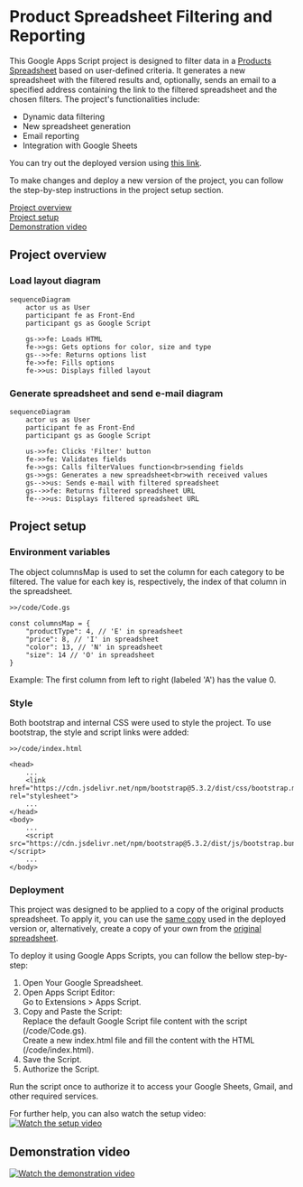 # Product Spreadsheet Filtering and Reporting

This Google Apps Script project is designed to filter data in a [Products Spreadsheet](https://docs.google.com/spreadsheets/d/1y7kVZzz3KfwrkL0M9ZfEwbH5fRKFgl5zZcphqIzsiBE/edit?usp=sharing) based on user-defined criteria. It generates a new spreadsheet with the filtered results and, optionally, sends an email to a specified address containing the link to the filtered spreadsheet and the chosen filters. The project's functionalities include:
 - Dynamic data filtering
 - New spreadsheet generation
 - Email reporting 
 - Integration with Google Sheets

You can try out the deployed version using [this link](https://script.google.com/macros/s/AKfycbz1udj5gtmMFt8ToKRgGWON5VI5sAxWnOBYdF0YkAkDzO1FGIgD77Me-cflziDB1dXiyQ/exec). 

To make changes and deploy a new version of the project, you can follow the step-by-step instructions in the project setup section. 

[Project overview](#project-overview)<br>
[Project setup](#project-setup)<br>
[Demonstration video](#demonstration-video)<br>

## Project overview

### Load layout diagram

```mermaid
sequenceDiagram
    actor us as User
    participant fe as Front-End
    participant gs as Google Script
    
    gs->>fe: Loads HTML
    fe->>gs: Gets options for color, size and type
    gs-->>fe: Returns options list 
    fe->>fe: Fills options
    fe->>us: Displays filled layout
```

### Generate spreadsheet and send e-mail diagram

```mermaid 
sequenceDiagram 
    actor us as User
    participant fe as Front-End
    participant gs as Google Script

    us->>fe: Clicks 'Filter' button
    fe->>fe: Validates fields
    fe->>gs: Calls filterValues function<br>sending fields
    gs->>gs: Generates a new spreadsheet<br>with received values
    gs-->>us: Sends e-mail with filtered spreadsheet
    gs-->>fe: Returns filtered spreadsheet URL
    fe-->>us: Displays filtered spreadsheet URL
```

## Project setup

### Environment variables
The object columnsMap is used to set the column for each category to be filtered. The value for each key is, respectively, the index of that column in the spreadsheet.

```
>>/code/Code.gs

const columnsMap = {
    "productType": 4, // 'E' in spreadsheet
    "price": 8, // 'I' in spreadsheet
    "color": 13, // 'N' in spreadsheet
    "size": 14 // 'O' in spreadsheet
}
```
Example: The first column from left to right (labeled 'A') has the value 0.

### Style

Both bootstrap and internal CSS were used to style the project. To use bootstrap, the style and script links were added:
```
>>/code/index.html

<head>
    ...
    <link href="https://cdn.jsdelivr.net/npm/bootstrap@5.3.2/dist/css/bootstrap.min.css" rel="stylesheet">
    ...
</head>
<body>
    ...
    <script src="https://cdn.jsdelivr.net/npm/bootstrap@5.3.2/dist/js/bootstrap.bundle.min.js"></script>
    ...
</body>
```

### Deployment 

This project was designed to be applied to a copy of the original products spreadsheet. To apply it, you can use the [same copy](https://docs.google.com/spreadsheets/d/1y7kVZzz3KfwrkL0M9ZfEwbH5fRKFgl5zZcphqIzsiBE/edit?usp=sharing) used in the deployed version or, alternatively, create a copy of your own from the [original spreadsheet](https://docs.google.com/spreadsheets/d/1qxylX_QdyANzRudKQsRXtD06BiLleM99PQjgYl_Vg7s/edit?usp=sharing).

To deploy it using Google Apps Scripts, you can follow the bellow step-by-step:
1. Open Your Google Spreadsheet.
2. Open Apps Script Editor:<br>
<t>Go to Extensions > Apps Script.
3. Copy and Paste the Script:<br>
<t>Replace the default Google Script file content with the script (/code/Code.gs).<br>
<t>Create a new index.html file and fill the content with the HTML (/code/index.html).
4. Save the Script.
5. Authorize the Script.

Run the script once to authorize it to access your Google Sheets, Gmail, and other required services.

For further help, you can also watch the setup video:<br>
[![Watch the setup video](thumbnail-link)](video-link)

## Demonstration video
[![Watch the demonstration video](thumbnail-link)](video-link)
